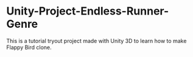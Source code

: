 # Unity-Project-Endless-Runner-Genre
This is a tutorial tryout project made with Unity 3D to learn how to make Flappy Bird clone.
